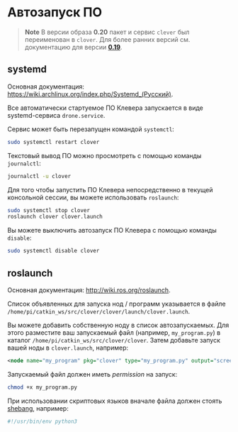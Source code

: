 Автозапуск ПО
===

> **Note** В версии образа **0.20** пакет и сервис `clever` был переименован в `clover`. Для более ранних версий см. документацию для версии [**0.19**](https://github.com/CopterExpress/clover/blob/v0.19/docs/ru/autolaunch.md).

systemd
---

Основная документация: https://wiki.archlinux.org/index.php/Systemd_(Русский).

Все автоматически стартуемое ПО Клевера запускается в виде systemd-сервиса `drone.service`.

Сервис может быть перезапущен командой `systemctl`:

```bash
sudo systemctl restart clover
```

Текстовый вывод ПО можно просмотреть с помощью команды `journalctl`:

```bash
journalctl -u clover
```

Для того чтобы запустить ПО Клевера непосредственно в текущей консольной сессии, вы можете использовать `roslaunch`:

```bash
sudo systemctl stop clover
roslaunch clover clover.launch
```

Вы можете выключить автозапуск ПО Клевера с помощью команды `disable`:

```bash
sudo systemctl disable clover
```

roslaunch
---

Основная документация: http://wiki.ros.org/roslaunch.

Список объявленных для запуска нод / программ указывается в файле `/home/pi/catkin_ws/src/clover/clover/launch/clover.launch`.

Вы можете добавить собственную ноду в список автозапускаемых. Для этого разместите ваш запускаемый файл (например, `my_program.py`) в каталог `/home/pi/catkin_ws/src/clover/clover`. Затем добавьте запуск вашей ноды в `clover.launch`, например:

```xml
<node name="my_program" pkg="clover" type="my_program.py" output="screen"/>
```

Запускаемый файл должен иметь *permission* на запуск:

```bash
chmod +x my_program.py
```

При использовании скриптовых языков вначале файла должен стоять <a href="https://ru.wikipedia.org/wiki/Шебанг_(Unix)">shebang</a>, например:

```bash
#!/usr/bin/env python3
```
